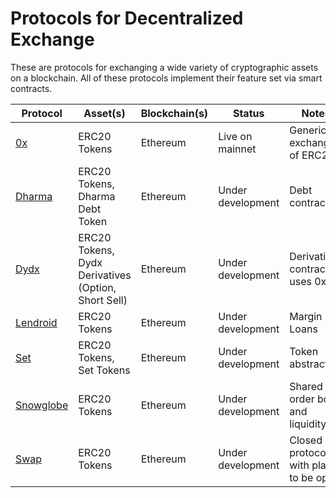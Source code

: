# Protocols for Decentralized Exchange
These are protocols for exchanging a wide variety of cryptographic assets on a blockchain. All of these protocols implement their feature set via smart contracts.

| Protocol  | Asset(s) | Blockchain(s) | Status | Notes |
| ------------- | ------------- | ------------- | ------------- | ------------- |
| [0x](https://www.0xproject.com/)  | ERC20 Tokens  | Ethereum | Live on mainnet | Generic exchange of ERC20 |
| [Dharma](https://dharma.io/) | ERC20 Tokens, Dharma Debt Token | Ethereum | Under development | Debt contracts |
| [Dydx](https://dydx.exchange/) | ERC20 Tokens, Dydx Derivatives (Option, Short Sell) | Ethereum | Under development | Derivatives contracts, uses 0x |
| [Lendroid](https://lendroid.com/) | ERC20 Tokens | Ethereum | Under development | Margin Loans |
| [Set](https://setprotocol.com/) | ERC20 Tokens, Set Tokens | Ethereum | Under development | Token abstraction |
| [Snowglobe](https://auroradao.com/faq/) | ERC20 Tokens | Ethereum | Under development | Shared order book and liquidity |
| [Swap](https://swap.tech/faq/)  | ERC20 Tokens  | Ethereum | Under development | Closed protocol with plans to be open |